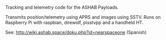 Tracking and telemetry code for the ASHAB Payloads.

Transmits position/telemetry using APRS and images using SSTV.
Runs on Raspberry Pi with raspbian, direwolf, pisstvpp and a handheld HT.

See: http://wiki.ashab.space/doku.php?id=nearspaceone (Spanish)


